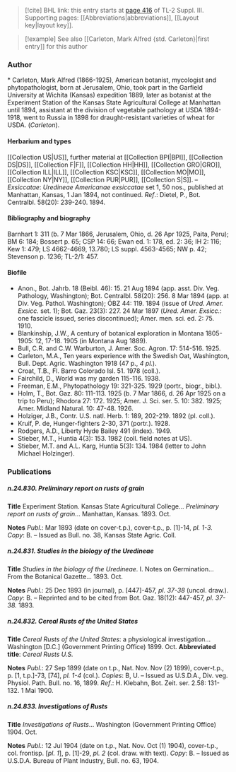 > [!cite] BHL link: this entry starts at [page 416](https://www.biodiversitylibrary.org/item/103861#page/426/mode/1up) of TL-2 Suppl. III.
> Supporting pages: [[Abbreviations|abbreviations]], [[Layout key|layout key]].

> [!example] See also [[Carleton, Mark Alfred {std. Carleton}|first entry]] for this author

### Author

\* Carleton, Mark Alfred (1866-1925), American botanist, mycologist and phytopathologist, born at Jerusalem, Ohio, took part in the Garfield University at Wichita (Kansas) expedition 1889, later as botanist at the Experiment Station of the Kansas State Agricultural College at Manhattan until 1894, assistant at the division of vegetable pathology at USDA 1894-1918, went to Russia in 1898 for draught-resistant varieties of wheat for USDA. (*Carleton*).

#### Herbarium and types

[[Collection US|US]], further material at [[Collection BPI|BPI]], [[Collection DS|DS]], [[Collection F|F]], [[Collection HH|HH]], [[Collection GRO|GRO]], [[Collection ILL|ILL]], [[Collection KSC|KSC]], [[Collection MO|MO]], [[Collection NY|NY]], [[Collection PUR|PUR]], [[Collection S|S]]. – *Exsiccatae*: *Uredineae Americanae exsiccatae* set 1, 50 nos., published at Manhattan, Kansas, 1 Jan 1894, not continued. *Ref*.: Dietel, P., Bot. Centralbl. 58(20): 239-240. 1894.

#### Bibliography and biography

Barnhart 1: 311 (b. 7 Mar 1866, Jerusalem, Ohio, d. 26 Apr 1925, Paita, Peru); BM 6: 184; Bossert p. 65; CSP 14: 66; Ewan ed. 1: 178, ed. 2: 36; IH 2: 116; Kew 1: 479; LS 4662-4669, 13.780; LS suppl. 4563-4565; NW p. 42; Stevenson p. 1236; TL-2/1: 457.

#### Biofile

- Anon., Bot. Jahrb. 18 (Beibl. 46): 15. 21 Aug 1894 (app. asst. Div. Veg. Pathology, Washington); Bot. Centralbl. 58(20): 256. 8 Mar 1894 (app. at Div. Veg. Pathol. Washington); ÖBZ 44: 119. 1894 (issue of *Ured. Amer. Exsicc.* set. 1); Bot. Gaz. 23(3): 227. 24 Mar 1897 (*Ured. Amer. Exsicc.*: one fascicle issued, series discontinued); Amer. men. sci. ed. 2: 75. 1910.
- Blankinship, J.W., A century of botanical exploration in Montana 1805- 1905: 12, 17-18. 1905 (in Montana Aug 1889).
- Bull, C.R. and C.W. Warburton, J. Amer. Soc. Agron. 17: 514-516. 1925.
- Carleton, M.A., Ten years experience with the Swedish Oat, Washington, Bull. Dept. Agric. Washington 1918 (47 p., *4 pl.*).
- Croat, T.B., Fl. Barro Colorado Isl. 51. 1978 (coll.).
- Fairchild, D., World was my garden 115-116. 1938.
- Freeman, E.M., Phytopathology 19: 321-325. 1929 (portr., biogr., bibl.).
- Holm, T., Bot. Gaz. 80: 111-113. 1925 (b. 7 Mar 1866, d. 26 Apr 1925 on a trip to Peru); Rhodora 27: 172. 1925; Amer. J. Sci. ser. 5. 10: 382. 1925; Amer. Midland Natural. 10: 47-48. 1926.
- Holziger, J.B., Contr. U.S. natl. Herb. 1: 189, 202-219. 1892 (pl. coll.).
- Kruif, P. de, Hunger-fighters 2-30, 371 (portr.). 1928.
- Rodgers, A.D., Liberty Hyde Bailey 491 (index). 1949.
- Stieber, M.T., Huntia 4(3): 153. 1982 (coll. field notes at US).
- Stieber, M.T. and A.L. Karg, Huntia 5(3): 134. 1984 (letter to John Michael Holzinger).

### Publications

##### n.24.830. Preliminary report on rusts of grain

**Title**
Experiment Station. Kansas State Agricultural College... *Preliminary report on rusts of grain*... Manhattan, Kansas. 1893. Oct.

**Notes**
*Publ*.: Mar 1893 (date on cover-t.p.), cover-t.p., p. \[1\]-14, *pl. 1-3.* *Copy*: B. – Issued as Bull. no. 38, Kansas State Agric. Coll.

##### n.24.831. Studies in the biology of the Uredineae

**Title**
*Studies in the biology of the Uredineae*. I. Notes on Germination... From the Botanical Gazette... 1893. Oct.

**Notes**
*Publ*.: 25 Dec 1893 (in journal), p. \[447\]-457, *pl. 37-38* (uncol. draw.). *Copy*: B. – Reprinted and to be cited from Bot. Gaz. 18(12): 447-457, *pl. 37-38.* 1893.

##### n.24.832. Cereal Rusts of the United States

**Title**
*Cereal Rusts of the United States*: a physiological investigation... Washington \[D.C.\] (Government Printing Office) 1899. Oct.
**Abbreviated title**: *Cereal Rusts U.S.*

**Notes**
*Publ*.: 27 Sep 1899 (date on t.p., Nat. Nov. Nov (2) 1899), cover-t.p., p. \[1, t.p.\]-73, \[74\], *pl. 1-4* (col.). *Copies*: B, U. – Issued as U.S.D.A., Div. veg. Physiol. Path. Bull. no. 16, 1899.
*Ref*.: H. Klebahn, Bot. Zeit. ser. 2.58: 131-132. 1 Mai 1900.

##### n.24.833. Investigations of Rusts

**Title**
*Investigations of Rusts*... Washington (Government Printing Office) 1904. Oct.

**Notes**
*Publ*.: 12 Jul 1904 (date on t.p., Nat. Nov. Oct (1) 1904), cover-t.p., col. frontisp. \[*pl. 1*\], p. \[1\]-29, *pl. 2* (col. draw. with text). *Copy*: B. – Issued as U.S.D.A. Bureau of Plant Industry, Bull. no. 63, 1904.

